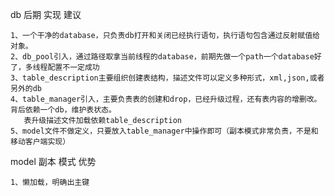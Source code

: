 
db 后期 实现 建议

    1、一个干净的database，只负责db打开和关闭已经执行语句，执行语句包含通过反射赋值给对象。
    2、db_pool引入，通过路径取拿当前线程的database，前期先做一个path一个database好了，多线程配置不一定成功
    3、table_description主要组织创建表结构，描述文件可以定义多种形式，xml,json,或者另外的db
    4、table_manager引入，主要负责表的创建和drop，已经升级过程，还有表内容的增删改。背后依赖一个db，维护表状态。
       表升级描述文件加载依赖table_description
    5、model文件不做定义，只要放入table_manager中操作即可（副本模式非常负责，不是和移动客户端实现）

model 副本 模式 优势

    1、懒加载，明确出主键

